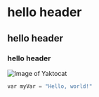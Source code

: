 # hello header
## hello header
### hello header

![Image of Yaktocat](https://octodex.github.com/images/yaktocat.png)

``` python
var myVar = "Hello, world!"
```
